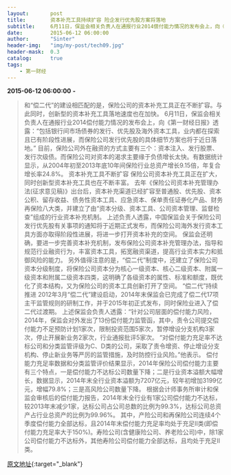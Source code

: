 ```yaml
---
layout:       post
title:        资本补充工具持续扩容 险企发行优先股方案将落地
subtitle:     6月11日，保监会相关负责人在通报行业2014偿付能力情况的发布会上，向《第一财经日报》透露：“包括银行间市场债券的发行、优先股及海外资本工具，业内都在探索且已有阶段性进展，而保险公司发行优先股的具体细节方案也将于近日落地。”
date:         2015-06-12 06:00:00
author:       "Sinter"
header-img:   "img/my-post/tech09.jpg"
header-mask:  0.3
catalog:      true
tags:
    - 第一财经
---
```


**2015-06-12 06:00:00**  **-**

> 和“偿二代”的建设相匹配的是，保险公司的资本补充工具正在不断扩容。与此同时，创新型的资本补充工具落地速度也在加快。
6月11日，保监会相关负责人在通报行业2014偿付能力情况的发布会上，向《第一财经日报》透露：“包括银行间市场债券的发行、优先股及海外资本工具，业内都在探索且已有阶段性进展，而保险公司发行优先股的具体细节方案也将于近日落地。”
目前，保险公司外在融资的方式主要有三个：资本注入、发行股票、发行次级债。而保险公司对资本的渴求主要缘于负债增长太快。有数据统计显示，从2004年初至2013年底10年间保险行业总资产增长9.15倍，年复合增长率24.8%。
资本补充工具不断扩容
保险公司资本补充工具正在扩大，同时创新型资本补充工具也在不断丰富。
去年《保险公司资本补充管理办法(征求意见稿)》出台后，资本补充渠道已经扩容至普通股、优先股、资本公积、留存收益、债务性资本工具、应急资本、保单责任证券化产品、财务再保险八大类，并建立了由“资本分级、资本工具、公司资本管理、监督检查”组成的行业资本补充机制。
上述负责人透露，中国保监会关于保险公司发行优先股有关事项的通知将于近期正式发布，而保险公司海外发行资本工具方面亦取得阶段性进展，将进一步打开资本补充的空间。
保监会还明确，要进一步完善资本补充机制，发布保险公司资本补充管理办法，指导和规范行业融资行为，丰富资本工具，拓宽融资渠道，提高行业资本实力和抵御风险的能力。
另外值得注意的是，“偿二代”制度中，还建立了保险公司资本分级制度，将保险公司资本分为核心一级资本、核心二级资本、附属一级资本和附属二级资本四类，这明确了各级资本的属性、标准和额度，既优化了资本结构，又为保险公司的资本工具创新打开了空间。
“偿二代”持续推进
2012年3月“偿二代”建设启动，2014年末保监会已完成了偿二代17项主干监管规则的研制工作，并于2015年初正式发布，同时保险业进入了偿二代过渡期。
上述保监会负责人透露：“针对公司层面的偿付能力风险，2014年，保监会对外发出了13份偿付能力监管函，其中，责令公司提交偿付能力不足预防计划1家次，限制投资范围5家次，暂停增设分支机构3家次，停止开展新业务2家次，行业通报批评5家次。
“对偿付能力充足率不达标公司和分类监管评级为C、D类的公司，采取了责令增资、停止增设分支机构、停止新业务等严厉的监管措施，及时防控行业风险。”他表示。
偿付能力充足率数据和分类监管评价结果显示，2014年保险公司偿付能力主要有三个特点，一是偿付能力不达标公司数量下降；二是行业资本溢额大幅增长，数据显示，2014年末全行业资本溢额为7207亿元，较年初增加3199亿元，增幅79.8%；三是高风险公司数量下降。
根据会计师事务所审计和保监会审核后的偿付能力报告，2014年末全行业有1家公司偿付能力不达标，较2013年末减少1家，达标公司占公司总数的比例为99.3%，达标公司总资产占行业总资产的比例为99.96%。
其中，产险公司和再保险公司连续4个季度偿付能力全部达标，且2014年末偿付能力充足率均处于充足Ⅱ类(即偿付能力充足率大于150%)。寿险公司(含健康险公司、养老险公司)中，除1家公司偿付能力不达标外，其他寿险公司偿付能力全部达标，且均处于充足Ⅱ类。


[原文地址](http://www.yicai.com/news/4631328.html){:target="_blank"}


